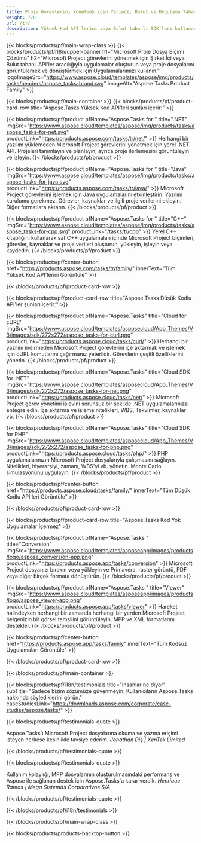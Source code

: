 ```yaml
---
title: Proje Görevlerini Yönetmek için Yerinde, Bulut ve Uygulama Tabanlı Çözümler 
weight: 770
url: /tr/
description: Yüksek Kod API'lerini veya Bulut tabanlı SDK'ları kullanarak Microsoft Project görevlerini yönetmek için uygulamalar oluşturun. Veya görevleri görüntülemek veya dönüştürmek için platformlar arası uygulamalarımızı kullanın.
---
```


{{< blocks/products/pf/main-wrap-class >}}
{{< blocks/products/pf/i18n/upper-banner h1="Microsoft Proje Dosya Biçimi Çözümü" h2="Microsoft Project görevlerini yönetmek için Şirket İçi veya Bulut tabanlı API'ler aracılığıyla uygulamalar oluşturun veya proje dosyalarını görüntülemek ve dönüştürmek için Uygulamalarımızı kullanın." logoImageSrc="https://www.aspose.cloud/templates/aspose/img/products/tasks/headers/aspose_tasks-brand.svg" imageAlt="Aspose.Tasks Product Family" >}}

{{< blocks/products/pf/main-container >}}
{{< blocks/products/pf/product-card-row title="Aspose.Tasks Yüksek Kod API'leri şunları içerir:" >}}

{{< blocks/products/pf/product pfName="Aspose.Tasks for " title=".NET" imgSrc="https://www.aspose.cloud/templates/aspose/img/products/tasks/aspose_tasks-for-net.svg" productLink="https://products.aspose.com/tasks/tr/net/" >}}
Herhangi bir yazılım yüklemeden Microsoft Project görevlerini yönetmek için yerel .NET API. Projeleri tanımlayın ve planlayın, ayrıca proje ilerlemesini görüntüleyin ve izleyin.
{{< /blocks/products/pf/product >}}

{{< blocks/products/pf/product pfName="Aspose.Tasks for " title="Java" imgSrc="https://www.aspose.cloud/templates/aspose/img/products/tasks/aspose_tasks-for-java.svg" productLink="https://products.aspose.com/tasks/tr/java/" >}}
Microsoft Project görevlerini işlemek için Java uygulamalarını etkinleştirin. Yazılım kurulumu gerekmez. Görevler, kaynaklar ve ilgili proje verilerini ekleyin. Diğer formatlara aktarın.
{{< /blocks/products/pf/product >}}

{{< blocks/products/pf/product pfName="Aspose.Tasks for " title="C++" imgSrc="https://www.aspose.cloud/templates/aspose/img/products/tasks/aspose_tasks-for-cpp.svg" productLink="/tasks/tr/cpp" >}}
Yerel C++ kitaplığını kullanarak saf C++ uygulamaları içinde Microsoft Project biçimleri, görevler, kaynaklar ve proje verileri oluşturun, yükleyin, işleyin veya kaydedin.
{{< /blocks/products/pf/product >}}

{{< blocks/products/pf/center-button href="https://products.aspose.com/tasks/tr/family/" innerText="Tüm Yüksek Kod API'lerini Görüntüle" >}}

{{< /blocks/products/pf/product-card-row >}}

{{< blocks/products/pf/product-card-row title="Aspose.Tasks Düşük Kodlu API'ler şunları içerir:" >}}

{{< blocks/products/pf/product pfName="Aspose.Tasks" title="Cloud for cURL" imgSrc="https://www.aspose.cloud/templates/asposecloud/App_Themes/V3/images/sdk/272x272/aspose_tasks-for-curl.png" productLink="https://products.aspose.cloud/tasks/curl/" >}}
Herhangi bir yazılım indirmeden Microsoft Project görevlerini içe aktarmak ve işlemek için cURL komutlarını çağırmanız yeterlidir. Görevlerin çeşitli özelliklerini yönetin.
{{< /blocks/products/pf/product >}}

{{< blocks/products/pf/product pfName="Aspose.Tasks" title="Cloud SDK for .NET" imgSrc="https://www.aspose.cloud/templates/asposecloud/App_Themes/V3/images/sdk/272x272/aspose_tasks-for-net.png" productLink="https://products.aspose.cloud/tasks/net/" >}}
Microsoft Project görev yönetimi işlevini sorunsuz bir şekilde .NET uygulamalarınıza entegre edin. İçe aktarma ve işleme nitelikleri, WBS, Takvimler, kaynaklar vb.
{{< /blocks/products/pf/product >}}

{{< blocks/products/pf/product pfName="Aspose.Tasks" title="Cloud SDK for PHP" imgSrc="https://www.aspose.cloud/templates/asposecloud/App_Themes/V3/images/sdk/272x272/aspose_tasks-for-php.png" productLink="https://products.aspose.cloud/tasks/php/" >}}
PHP uygulamalarınızın Microsoft Project dosyalarıyla çalışmasını sağlayın. Nitelikleri, hiyerarşiyi, zamanı, WBS'yi vb. yönetin. Monte Carlo simülasyonunu uygulayın.
{{< /blocks/products/pf/product >}}

{{< blocks/products/pf/center-button href="https://products.aspose.cloud/tasks/family/" innerText="Tüm Düşük Kodlu API'leri Görüntüle" >}}

{{< /blocks/products/pf/product-card-row >}}

{{< blocks/products/pf/product-card-row title="Aspose.Tasks Kod Yok Uygulamalar İçermez" >}}

{{< blocks/products/pf/product pfName="Aspose.Tasks " title="Conversion" imgSrc="https://www.aspose.cloud/templates/asposeapp/images/products/logo/aspose_conversion-app.png" productLink="https://products.aspose.app/tasks/conversion" >}}
Microsoft Project dosyanızı bırakın veya yükleyin ve Primavera, raster görüntü, PDF veya diğer birçok formata dönüştürün.
{{< /blocks/products/pf/product >}}

{{< blocks/products/pf/product pfName="Aspose.Tasks " title="Viewer" imgSrc="https://www.aspose.cloud/templates/asposeapp/images/products/logo/aspose_viewer-app.png" productLink="https://products.aspose.app/tasks/viewer" >}}
Hareket halindeyken herhangi bir zamanda herhangi bir yerden Microsoft Project belgenizin bir görsel temsilini görüntüleyin. MPP ve XML formatlarını destekler.
{{< /blocks/products/pf/product >}}

{{< blocks/products/pf/center-button href="https://products.aspose.app/tasks/family" innerText="Tüm Kodsuz Uygulamaları Görüntüle" >}}

{{< /blocks/products/pf/product-card-row >}}

{{< /blocks/products/pf/main-container >}}

{{< blocks/products/pf/i18n/testimonials title="İnsanlar ne diyor" subTitle="Sadece bizim sözümüze güvenmeyin. Kullanıcıların Aspose.Tasks hakkında söylediklerini görün." caseStudiesLink="https://downloads.aspose.com/corporate/case-studies/aspose.tasks/" >}}

{{< blocks/products/pf/testimonials-quote >}}
<p class="first">
 Aspose.Tasks'ı Microsoft Project dosyalarına okuma ve yazma erişimi isteyen herkese kesinlikle tavsiye ederim.
 <em>
  Jonathan Diş | XenTek Limited
 </em>
</p>

{{< /blocks/products/pf/testimonials-quote >}}

{{< blocks/products/pf/testimonials-quote >}}
<p class="second">
 Kullanım kolaylığı, MPP dosyalarının oluşturulmasındaki performans ve Aspose ile sağlanan destek için Aspose.Tasks'a karar verdik.
 <em>
  Henrique Ramos | Mega Sistemas Corporativos S/A
 </em>
</p>

{{< /blocks/products/pf/testimonials-quote >}}

{{< /blocks/products/pf/i18n/testimonials >}}

{{< /blocks/products/pf/main-wrap-class >}}

{{< blocks/products/products-backtop-button >}}